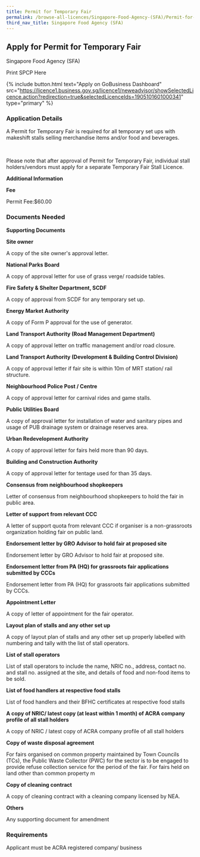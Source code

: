 ```yaml
---
title: Permit for Temporary Fair
permalink: /browse-all-licences/Singapore-Food-Agency-(SFA)/Permit-for-Temporary-Fair
third_nav_title: Singapore Food Agency (SFA)
---
```


## Apply for Permit for Temporary Fair

Singapore Food Agency (SFA)

Print SPCP Here


{% include button.html text="Apply on GoBusiness Dashboard" src="https://licence1.business.gov.sg/licence1/neweadvisor/showSelectedLicence.action?redirection=true&selectedLicenceIds=1905101601000341" type="primary" %}

### Application Details

<p>A Permit for Temporary Fair is required for all temporary set ups with makeshift stalls selling merchandise items and/or food and beverages.</p>
<p>&nbsp;</p>
<p>Please note that after approval of Permit for Temporary Fair, individual stall holders/vendors must apply for a separate Temporary Fair Stall Licence.</p>

**Additional Information**

<p><strong>Fee</strong></p>
<p>Permit Fee:$60.00</p>

### Documents Needed

<p><strong>Supporting Documents</strong></p>
<p><strong>Site owner</strong></p>
<p>A copy of the site owner's approval letter.</p>
<p><strong>National Parks Board</strong></p>
<p>A copy of approval letter for use of grass verge/ roadside tables.</p>
<p><strong>Fire Safety & Shelter Department, SCDF</strong></p>
<p>A copy of approval from SCDF for any temporary set up.</p>
<p><strong>Energy Market Authority</strong></p>
<p>A copy of Form P approval for the use of generator.</p>
<p><strong>Land Transport Authority (Road Management Department)</strong></p>
<p>A copy of approval letter on traffic management and/or road closure.</p>
<p><strong>Land Transport Authority (Development & Building Control Division)</strong></p>
<p>A copy of approval letter if fair site is within 10m of MRT station/ rail structure.</p>
<p><strong>Neighbourhood Police Post / Centre</strong></p>
<p>A copy of approval letter for carnival rides and game stalls.</p>
<p><strong>Public Utilities Board</strong></p>
<p>A copy of approval letter for installation of water and sanitary pipes and usage of PUB drainage system or drainage reserves area.</p>
<p><strong>Urban Redevelopment Authority</strong></p>
<p>A copy of approval letter for fairs held more than 90 days.</p>
<p><strong>Building and Construction Authority</strong></p>
<p>A copy of approval letter for tentage used for than 35 days.</p>
<p><strong>Consensus from neighbourhood shopkeepers</strong></p>
<p>Letter of consensus from neighbourhood shopkeepers to hold the fair in public area.</p>
<p><strong>Letter of support from relevant CCC</strong></p>
<p>A letter of support quota from relevant CCC if organiser is a non-grassroots organization holding fair on public land.</p>
<p><strong>Endorsement letter by GRO Advisor to hold fair at proposed site</strong></p>
<p>Endorsement letter by GRO Advisor to hold fair at proposed site.</p>
<p><strong>Endorsement letter from PA (HQ) for grassroots fair applications submitted by CCCs</strong></p>
<p>Endorsement letter from PA (HQ) for grassroots fair applications submitted by CCCs.</p>
<p><strong>Appointment Letter</strong></p>
<p>A copy of letter of appointment for the fair operator.</p>
<p><strong>Layout plan of stalls and any other set up</strong></p>
<p>A copy of layout plan of stalls and any other set up properly labelled with numbering and tally with the list of stall operators.</p>
<p><strong>List of stall operators</strong></p>
<p>List of stall operators to include the name, NRIC no., address, contact no. and stall no. assigned at the site, and details of food and non-food items to be sold.</p>
<p><strong>List of food handlers at respective food stalls</strong></p>
<p>List of food handlers and their BFHC certificates at respective food stalls</p>
<p><strong>A copy of NRIC/ latest copy (at least within 1 month) of ACRA company profile of all stall holders</strong></p>
<p>A copy of NRIC / latest copy of ACRA company profile of all stall holders</p>
<p><strong>Copy of waste disposal agreement</strong></p>
<p>For fairs organised on common property maintained by Town Councils (TCs), the Public Waste Collector (PWC) for the sector is to be engaged to provide refuse collection service for the period of the fair. For fairs held on land other than common property m</p>
<p><strong>Copy of cleaning contract</strong></p>
<p>A copy of cleaning contract with a cleaning company licensed by NEA.</p>
<p><strong>Others</strong></p>
<p>Any supporting document for amendment</p>

### Requirements

Applicant must be ACRA registered company/ business

